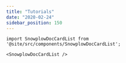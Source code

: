 ```yaml
---
title: "Tutorials"
date: "2020-02-24"
sidebar_position: 150
---
```


```mdx-code-block
import SnowplowDocCardList from '@site/src/components/SnowplowDocCardList';

<SnowplowDocCardList />
```
